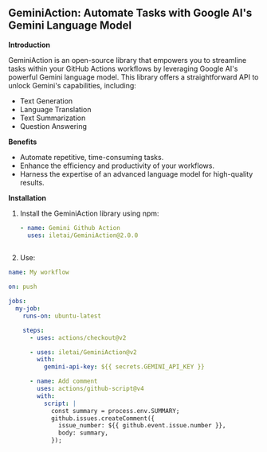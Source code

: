 ## GeminiAction: Automate Tasks with Google AI's Gemini Language Model

**Introduction**

GeminiAction is an open-source library that empowers you to streamline tasks within your GitHub Actions workflows by leveraging Google AI's powerful Gemini language model. This library offers a straightforward API to unlock Gemini's capabilities, including:

* Text Generation
* Language Translation
* Text Summarization
* Question Answering

**Benefits**

* Automate repetitive, time-consuming tasks.
* Enhance the efficiency and productivity of your workflows.
* Harness the expertise of an advanced language model for high-quality results.

**Installation**

1. Install the GeminiAction library using npm:

   ```yml
   - name: Gemini Github Action
     uses: iletai/GeminiAction@2.0.0
            
2. Use:

```yml
name: My workflow

on: push

jobs:
  my-job:
    runs-on: ubuntu-latest

    steps:
      - uses: actions/checkout@v2

      - uses: iletai/GeminiAction@v2
        with:
          gemini-api-key: ${{ secrets.GEMINI_API_KEY }}

      - name: Add comment
        uses: actions/github-script@v4
        with:
          script: |
            const summary = process.env.SUMMARY;
            github.issues.createComment({
              issue_number: ${{ github.event.issue.number }},
              body: summary,
            });

